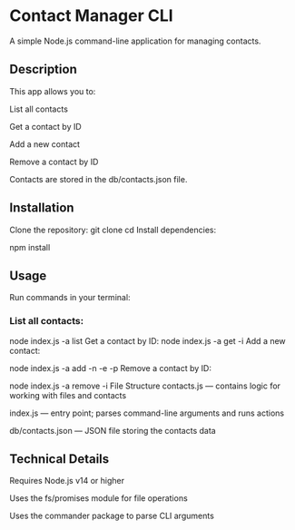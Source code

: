 # Contact Manager CLI
A simple Node.js command-line application for managing contacts.

## Description
This app allows you to:

List all contacts

Get a contact by ID

Add a new contact

Remove a contact by ID

Contacts are stored in the db/contacts.json file.

## Installation
Clone the repository:
git clone <your-repo-url>
cd <your-folder-name>
Install dependencies:


npm install
## Usage
Run commands in your terminal:

### List all contacts:
node index.js -a list
Get a contact by ID:
node index.js -a get -i <contact-id>
Add a new contact:


node index.js -a add -n <name> -e <email> -p <phone>
Remove a contact by ID:

node index.js -a remove -i <contact-id>
File Structure
contacts.js — contains logic for working with files and contacts

index.js — entry point; parses command-line arguments and runs actions

db/contacts.json — JSON file storing the contacts data

## Technical Details
Requires Node.js v14 or higher

Uses the fs/promises module for file operations

Uses the commander package to parse CLI arguments
